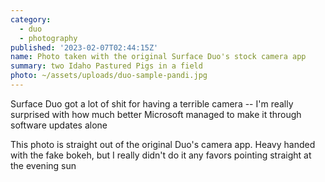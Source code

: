 ```yaml
---
category:
  - duo
  - photography
published: '2023-02-07T02:44:15Z'
name: Photo taken with the original Surface Duo's stock camera app
summary: two Idaho Pastured Pigs in a field
photo: ~/assets/uploads/duo-sample-pandi.jpg
---
```


Surface Duo got a lot of shit for having a terrible camera -- I'm really surprised with how much better Microsoft managed to make it through software updates alone

This photo is straight out of the original Duo's camera app. Heavy handed with the fake bokeh, but I really didn't do it any favors pointing straight at the evening sun
